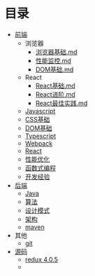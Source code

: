 # 目录

+ [前端](前端/FE.md)
  + 浏览器
    +  [浏览器基础.md](前端\浏览器\浏览器基础.md) 
    +  [性能监控.md](前端\浏览器\性能监控.md) 
    +  [DOM基础.md](前端\浏览器\DOM基础.md) 
  + React
    +  [React基础.md](前端\React\React基础.md) 
    +  [React进阶.md](前端\React\React进阶.md) 
    +  [React最佳实践.md](前端\React\React最佳实践.md) 
  + [Javascript](前端/javascript.md)
  + [CSS基础](前端/CSS基础.md)
  + [DOM基础](前端/DOM基础.md)
  + [Typescript](前端/typescript.md)
  + [Webpack](前端/webpack.md)
  + [React](前端/react.md)
  + [性能优化](前端/性能优化.md) 
  + [函数式编程](前端/函数式编程.md)
  + [开发经验](前端/开发经验.md)
+ [后端](后端/BE.md)
  - [Java](后端/Java.md)
  - [算法](后端/算法.md)
  - [设计模式](后端/设计模式.md)
  - [架构](后端/架构.md)
  - [maven](后端/maven.md)
+ 其他
  - [git](其他/git.md)
+ [源码](源码解析/summary.md)
  - [redux 4.0.5](源码解析/redux-4.0.5.md)
  - 